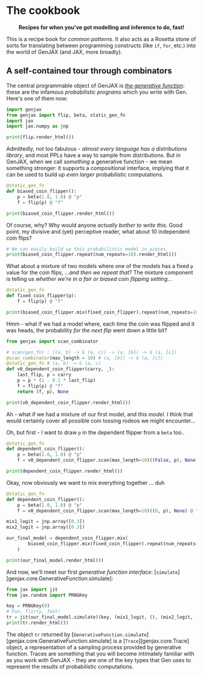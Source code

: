 # The cookbook
<p align="center">
<b>Recipes for when you've got modelling and inference to do, fast!</b>
</p>

This is a recipe book for _common patterns_. It also acts as a Rosetta stone of sorts for translating between programming constructs (like `if`, `for`, etc.) into the world of GenJAX (and JAX, more broadly).

## A self-contained tour through combinators

The central programmable object of GenJAX is [_the generative function_](core.md#genjax.core.GenerativeFunction): these are the infamous _probabilistic programs_ which you write with Gen. Here's one of them now:

```python exec="yes" html="true" source="material-block" session="genfn"
import genjax
from genjax import flip, beta, static_gen_fn
import jax
import jax.numpy as jnp

print(flip.render_html())
```

Admittedly, not too fabulous - _almost every language has a distributions library_, and most PPLs have a way to sample from distributions. But in GenJAX, when we call _something_ a generative function - we mean something stronger: it supports a compositional interface, implying that it can be used to build up _even larger_ probabilistic computations.

```python exec="yes" html="true" source="material-block" session="genfn"
@static_gen_fn
def biased_coin_flipper():
    p = beta(1.0, 1.0) @ "p"
    f = flip(p) @ "f"

print(biased_coin_flipper.render_html())
```

Of course, why? Why would anyone _actually bother to write this_. Good point, my divisive and (yet) perceptive reader, what about 10 independent coin flips?

```python exec="yes" html="true" source="material-block" session="genfn"
# We can easily build up this probabilistic model in pieces.
print(biased_coin_flipper.repeat(num_repeats=10).render_html())
```

What about a mixture of two models where one of the models has a fixed `p` value for the coin flips, ..._and then we repeat that_? The mixture component is telling us _whether we're in a fair or biased coin flipping setting_...

```python exec="yes" html="true" source="material-block" session="genfn"
@static_gen_fn
def fixed_coin_flipper(p):
    f = flip(p) @ "f"

print(biased_coin_flipper.mix(fixed_coin_flipper).repeat(num_repeats=10).render_html())
```

Hmm - what if we had a model where, each time the coin was flipped and it was heads, the probability _for the next flip_ went down a little bit?

```python exec="yes" html="true" source="material-block" session="genfn"
from genjax import scan_combinator

# scan(gen_fn) : ((a, b) -> G (a, c)) -> (a, [b]) -> G (a, [c])
@scan_combinator(max_length = 10) # (a, [b]) -> G (a, [c])
@static_gen_fn # (a, b) -> G (a, c)
def v0_dependent_coin_flipper(carry, _):
    last_flip, p = carry
    p = p * (1 - 0.1 * last_flip)
    f = flip(p) @ "f"
    return (f, p), None

print(v0_dependent_coin_flipper.render_html())
```

Ah - what if we had a mixture of our first model, and _this model_. I think that would certainly cover all possible coin tossing rodeos we might encounter...

Oh, but first - I want to draw `p` in the dependent flipper from a `beta` too..

```python exec="yes" html="true" source="material-block" session="genfn"
@static_gen_fn
def dependent_coin_flipper():
    p = beta(1.0, 1.0) @ "p"
    f = v0_dependent_coin_flipper.scan(max_length=10)((False, p), None) @ "f"

print(dependent_coin_flipper.render_html())
```

Okay, now obviously we want to mix everything together ... duh

```python exec="yes" html="true" source="material-block" session="genfn"
@static_gen_fn
def dependent_coin_flipper():
    p = beta(1.0, 1.0) @ "p"
    f = v0_dependent_coin_flipper.scan(max_length=10)((0, p), None) @ "f"

mix1_logit = jnp.array([0.3])
mix2_logit = jnp.array([0.3])

our_final_model = dependent_coin_flipper.mix(
        biased_coin_flipper.mix(fixed_coin_flipper).repeat(num_repeats=10)
    )

print(our_final_model.render_html())
```

And now, we'll meet our first _generative function interface_: [`simulate`][genjax.core.GenerativeFunction.simulate]:

```python exec="yes" html="true" source="material-block" session="genfn"
from jax import jit
from jax.random import PRNGKey

key = PRNGKey(0)
# Fun, flirty, fast!
tr = jit(our_final_model.simulate)(key, (mix1_logit, (), (mix2_logit, (), p)))
print(tr.render_html())
```

The object `tr` returned by [`GenerativeFunction.simulate`][genjax.core.GenerativeFunction.simulate] is a [`Trace`][genjax.core.Trace] object, a representation of a sampling process provided by generative function. Traces are something that you will become intimately familiar with as you work with GenJAX - they are one of the key types that Gen uses to represent the results of probabilistic computations.
